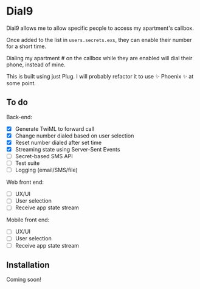 # Dial9

Dial9 allows me to allow specific people to access my apartment's callbox.

Once added to the list in `users.secrets.exs`, they can enable their number for a short time.

Dialing my apartment # on the callbox while they are enabled will dial their phone, instead of mine.

This is built using just Plug. I will probably refactor it to use ✨ Phoenix ✨ at some point.

## To do

Back-end:
- [x] Generate TwiML to forward call
- [x] Change number dialed based on user selection
- [x] Reset number dialed after set time
- [x] Streaming state using Server-Sent Events
- [ ] Secret-based SMS API
- [ ] Test suite
- [ ] Logging (email/SMS/file)

Web front end:
- [ ] UX/UI
- [ ] User selection
- [ ] Receive app state stream

Mobile front end:
- [ ] UX/UI
- [ ] User selection
- [ ] Receive app state stream

## Installation

Coming soon!
